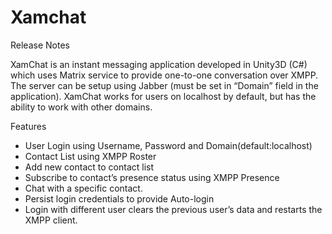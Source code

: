 # Xamchat

Release Notes

XamChat is an instant messaging application developed in Unity3D (C#) which uses Matrix service to provide one-to-one conversation over XMPP.
The server can be setup using Jabber (must be set in “Domain” field in the application).
XamChat works for users on localhost by default, but has the ability to work with other domains.
 
Features
* User Login using Username, Password and Domain(default:localhost)
* Contact List using XMPP Roster
* Add new contact to contact list
* Subscribe to contact’s presence status using XMPP Presence
* Chat with a specific contact.
* Persist login credentials to provide Auto-login 
* Login with different user clears the previous user’s data and restarts the XMPP client.
